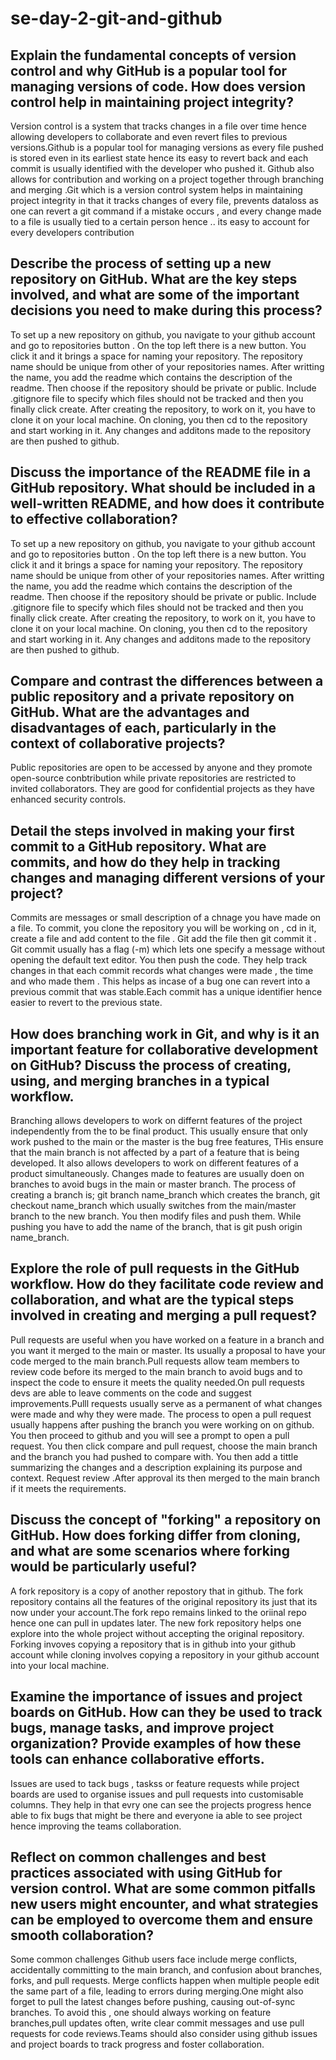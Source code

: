 

# se-day-2-git-and-github
## Explain the fundamental concepts of version control and why GitHub is a popular tool for managing versions of code. How does version control help in maintaining project integrity?

Version control is a system that tracks changes in a file over time hence allowing developers to collaborate and even revert files to previous versions.Github is a popular tool for managing versions as every file pushed is stored even in its earliest state hence its easy to revert back and each commit is usually identified with the developer who pushed it. Github also allows for contribution and working on a project together through branching and merging .Git which is a version control system helps in maintaining project integrity in that it tracks changes of every file, prevents dataloss as one can revert a git command if a mistake occurs , and every change made to a file is usually tied to a certain person hence .. its easy to account for every developers contribution


## Describe the process of setting up a new repository on GitHub. What are the key steps involved, and what are some of the important decisions you need to make during this process?
To set up a new repository on github, you navigate to your github account and go to repositories button . On the top left there is a new button. You click it and it brings a space for naming your repository. The repository name should be unique from other of your repositories names. After writting the name, you add the readme which contains the description of the readme. Then choose if the repository should be private or public. Include .gitignore file to specify which files should not be tracked and then you finally click create. After creating the repository, to work on it, you have to clone it on your local machine. On cloning, you then cd to the repository and start working in it. Any changes and additons made to the repository are then pushed to github.


## Discuss the importance of the README file in a GitHub repository. What should be included in a well-written README, and how does it contribute to effective collaboration?
To set up a new repository on github, you navigate to your github account and go to repositories button . On the top left there is a new button. You click it and it brings a space for naming your repository. The repository name should be unique from other of your repositories names. After writting the name, you add the readme which contains the description of the readme. Then choose if the repository should be private or public. Include .gitignore file to specify which files should not be tracked and then you finally click create. After creating the repository, to work on it, you have to clone it on your local machine. On cloning, you then cd to the repository and start working in it. Any changes and additons made to the repository are then pushed to github.


## Compare and contrast the differences between a public repository and a private repository on GitHub. What are the advantages and disadvantages of each, particularly in the context of collaborative projects?

Public repositories are open to be accessed by anyone and they promote open-source conbtribution while private repositories are restricted to invited collaborators. They are good for confidential projects as they have enhanced security controls.


## Detail the steps involved in making your first commit to a GitHub repository. What are commits, and how do they help in tracking changes and managing different versions of your project?
Commits are messages or small description of a chnage you have made on a file. To commit, you clone the repository you will be working on , cd in it, create a file and add content to the file . Git add the file then git commit it . Git commit usually has a flag (-m) which lets one specify a message without opening the default text editor. You then push the code. They help track changes in that each commit records what changes were made , the time and who made them . This helps as incase of a bug one can revert into a previous commit that was stable.Each commit has a unique identifier hence easier to revert to the previous state.


## How does branching work in Git, and why is it an important feature for collaborative development on GitHub? Discuss the process of creating, using, and merging branches in a typical workflow.
Branching allows developers to work on differnt features of the project independently from the to be final product. This usually ensure that only work pushed to the main or the master is the bug free features, THis ensure that the main branch is not affected by a part of a feature that is being developed. It also allows developers to work on different features of a product simultaneously. Changes made to features are usually doen on branches to avoid bugs in the main or master branch. The process of creating a branch is; git branch name_branch which creates the branch, git checkout name_branch which usually switches from the main/master branch to the new branch. You then modify files and push them. While pushing you have to add the name of the branch, that is git push origin name_branch.



## Explore the role of pull requests in the GitHub workflow. How do they facilitate code review and collaboration, and what are the typical steps involved in creating and merging a pull request?
Pull requests are useful when you have worked on a feature in a branch and you want it merged to the main or master. Its usually a proposal to have your code merged to the main branch.Pull requests allow team members to review code before its merged to the main branch to avoid bugs and to inspect the code to ensure it meets the quality needed.On pull requests devs are able to leave comments on the code and suggest improvements.Pulll requests usually serve as a permanent of what changes were made and why they were made. The process to open a pull request usually happens after pushing the branch you were working on on github. You then proceed to github and you will see a prompt to open a pull request. You then click compare and pull request, choose the main branch and the branch you had pushed to compare with. You then add a tittle summarizing the changes and a description explaining its purpose and context. Request review .After approval its then merged to the main branch if it meets the requirements.


## Discuss the concept of "forking" a repository on GitHub. How does forking differ from cloning, and what are some scenarios where forking would be particularly useful?
A fork repository is a copy of another repostory that in github. The fork repository contains all the features of the original repository its just that its now under your account.The fork repo remains linked to the oriinal repo hence one can pull in updates later. The new fork repository helps one explore into the whole project without accepting the original repository. Forking invoves copying a repository that is in github into your github account while cloning involves copying a repository in your github account into your local machine.


## Examine the importance of issues and project boards on GitHub. How can they be used to track bugs, manage tasks, and improve project organization? Provide examples of how these tools can enhance collaborative efforts.
Issues are used to tack bugs , taskss or feature requests while project boards are used to organise issues and pull requests into customisable columns. They help in that evry one can see the projects progress hence able to fix bugs that might be there and everyone ia able to see project hence improving the teams collaboration.


## Reflect on common challenges and best practices associated with using GitHub for version control. What are some common pitfalls new users might encounter, and what strategies can be employed to overcome them and ensure smooth collaboration?
Some common challenges Github users face include merge conflicts, accidentally committing to the main branch, and confusion about branches, forks, and pull requests. Merge conflicts happen when multiple people edit the same part of a file, leading to errors during merging.One might also forget to pull the latest changes before pushing, causing out-of-sync branches. To avoid this , one should always working on feature branches,pull updates often, write clear commit messages and use pull requests for code reviews.Teams should also consider using github issues and project boards to track progress and foster collaboration.

